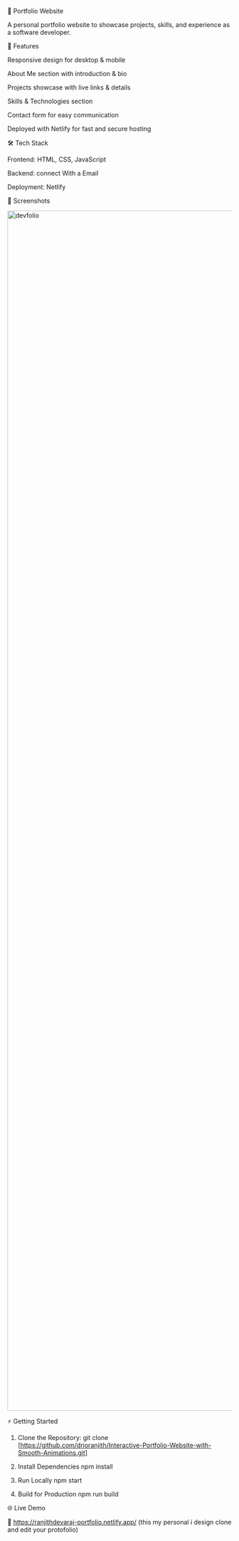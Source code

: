 🌟 Portfolio Website

A personal portfolio website to showcase projects, skills, and experience as a software developer.

🚀 Features

Responsive design for desktop & mobile

About Me section with introduction & bio

Projects showcase with live links & details

Skills & Technologies section

Contact form for easy communication

Deployed with Netlify for fast and secure hosting

🛠️ Tech Stack

Frontend: HTML, CSS, JavaScript

Backend: connect With a Email

Deployment: Netlify

📸 Screenshots

<img width="4800" height="2700" alt="devfolio" src="https://github.com/user-attachments/assets/6b94684c-2f1e-42e2-86a6-41e973fd3522" />



⚡ Getting Started
1. Clone the Repository: 
git clone
 [https://github.com/drioranjith/Interactive-Portfolio-Website-with-Smooth-Animations.git]

3. Install Dependencies
npm install

4. Run Locally
npm start

5. Build for Production
npm run build

🌐 Live Demo

🔗 https://ranjithdevaraj-portfolio.netlify.app/ (this my personal i design clone and edit your protofolio)

